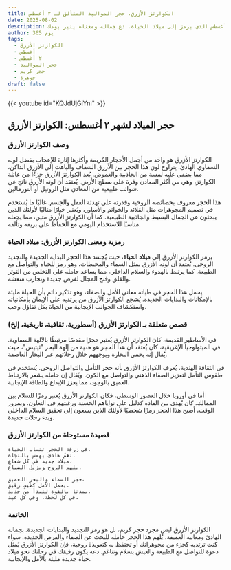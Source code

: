 ```yaml
---
title: الكوارتز الأزرق، حجر المواليد المتألق لـ ٢ أغسطس
date: 2025-08-02
description: اشعر بأهمية الكوارتز الأزرق، حجر المواليد لـ ٢ أغسطس الذي يرمز إلى ميلاد الحياة. دع جماله ومعناه ينير يومك.
author: 365 يوم
tags:
  - الكوارتز الأزرق
  - أغسطس
  - ٢ أغسطس
  - حجر المواليد
  - حجر كريم
  - جوهرة
draft: false
---
```


{{< youtube id="KQJdUjGiYnI" >}}

## حجر الميلاد لشهر ٢ أغسطس: الكوارتز الأزرق

### وصف الكوارتز الأزرق

الكوارتز الأزرق هو واحد من أجمل الأحجار الكريمة وأكثرها إثارة للإعجاب بفضل لونه السماوي الهادئ. يتراوح لون هذا الحجر بين الأزرق الشفاف والباهت إلى الأزرق الداكن، مما يضفي عليه لمسة من الجاذبية والغموض. يُعد الكوارتز الأزرق جزءًا من عائلة الكوارتز، وهي من أكثر المعادن وفرة على سطح الأرض. يُعتقد أن لونه الأزرق ناتج عن شوائب طبيعية من المعادن مثل الروتيل أو التورمالين.

هذا الحجر معروف بخصائصه الروحية وقدرته على تهدئة العقل والجسم. غالبًا ما يُستخدم في تصميم المجوهرات مثل القلائد والخواتم والأساور، ويُعتبر خيارًا مثاليًا لأولئك الذين يبحثون عن الجمال البسيط والجاذبية الطبيعية. كما أن الكوارتز الأزرق متين، مما يجعله مناسبًا للاستخدام اليومي مع الحفاظ على بريقه وتألقه.

### رمزية ومعنى الكوارتز الأزرق: ميلاد الحياة

يرمز الكوارتز الأزرق إلى **ميلاد الحياة**، حيث يُجسد هذا الحجر البداية الجديدة والتجديد الروحي. يُعتقد أن لونه الأزرق يمثل السماء والمحيطات، وهو رمز للحياة والتواصل مع الطبيعة. كما يرتبط بالهدوء والسلام الداخلي، مما يساعد حامله على التخلص من التوتر والقلق وفتح المجال لفرص جديدة وتجارب منعشة.

يحمل هذا الحجر في طياته معاني الأمل والصفاء، وهو تذكير دائم بأن الحياة مليئة بالإمكانات والبدايات الجديدة. يُشجع الكوارتز الأزرق من يرتديه على الإيمان بإمكانياته واستكشاف الجوانب الإيجابية من الحياة بكل تفاؤل وحب.

### قصص متعلقة بـ الكوارتز الأزرق (أسطورية، ثقافية، تاريخية، إلخ)

في الأساطير القديمة، كان الكوارتز الأزرق يُعتبر حجرًا مقدسًا مرتبطًا بالآلهة السماوية. في الميثولوجيا الإغريقية، كان يُعتقد أن هذا الحجر هو هدية من إلهة البحر "ثيتيس"، حيث يُقال إنه يحمي البحارة ويوجههم خلال رحلاتهم عبر البحار العاصفة.

في الثقافة الهندية، يُعرف الكوارتز الأزرق بأنه حجر التأمل والتواصل الروحي. يُستخدم في طقوس التأمل لتعزيز الصفاء الذهني والتواصل مع الكون. ويُقال إن حامله يشعر بالارتباط العميق بالوجود، مما يعزز الإبداع والطاقة الإيجابية.

أما في أوروبا خلال العصور الوسطى، فكان الكوارتز الأزرق يُعتبر رمزًا للسلام بين الممالك. كان يُهدى بين القادة كدليل على نواياهم الحسنة ورغبتهم في التعاون. وبمرور الوقت، أصبح هذا الحجر رمزًا شخصيًا لأولئك الذين يسعون إلى تحقيق السلام الداخلي وبدء رحلات جديدة.

### قصيدة مستوحاة من الكوارتز الأزرق

```
في زرقة الحجر تنساب الحياة،  
نغمٌ هادئ يهمس بالنجاة.  
ميلاد جديد في كل شعاع،  
يلهم الروح ويزيل الضياع.

حجر السماء والبحر العميق،  
يحمل الأمل كطيفٍ رقيق.  
يمدنا بالقوة لنبدأ من جديد،  
في كل لحظة، وفي كل عيد.
```

### الخاتمة

الكوارتز الأزرق ليس مجرد حجر كريم، بل هو رمز للتجديد والبدايات الجديدة. بجماله الهادئ ومعانيه العميقة، يُلهم هذا الحجر حامله للبحث عن الصفاء والفرص الجديدة. سواء كنت ترتديه كجزء من مجوهراتك أو تحتفظ به كتعويذة روحية، فإن الكوارتز الأزرق يُمثل دعوة للتواصل مع الطبيعة والعيش بسلام وتناغم. دعه يكون رفيقك في رحلتك نحو ميلاد حياة جديدة مليئة بالأمل والإيجابية.